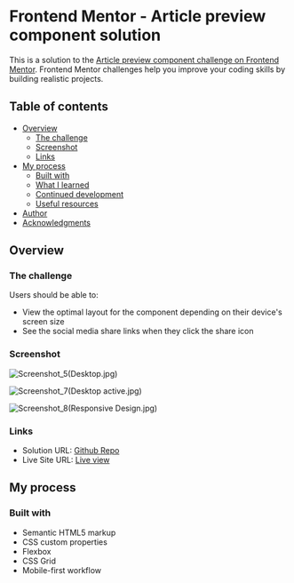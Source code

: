 # Frontend Mentor - Article preview component solution

This is a solution to the [Article preview component challenge on Frontend Mentor](https://www.frontendmentor.io/challenges/article-preview-component-dYBN_pYFT). Frontend Mentor challenges help you improve your coding skills by building realistic projects. 

## Table of contents

- [Overview](#overview)
  - [The challenge](#the-challenge)
  - [Screenshot](#screenshot)
  - [Links](#links)
- [My process](#my-process)
  - [Built with](#built-with)
  - [What I learned](#what-i-learned)
  - [Continued development](#continued-development)
  - [Useful resources](#useful-resources)
- [Author](#author)
- [Acknowledgments](#acknowledgments)


## Overview

### The challenge

Users should be able to:

- View the optimal layout for the component depending on their device's screen size
- See the social media share links when they click the share icon

### Screenshot

![Screenshot_5](https://github.com/Muktadirnayem66/Article-preview/assets/76747765/d5434591-7c35-476d-829f-44b87a8a2b4f)(Desktop.jpg)

![Screenshot_7](https://github.com/Muktadirnayem66/Article-preview/assets/76747765/356afc55-bd86-4181-ad3b-326ea9524726)(Desktop active.jpg)

![Screenshot_8](https://github.com/Muktadirnayem66/Article-preview/assets/76747765/1d8188c0-183b-4be0-9ec6-fb3ec368fbc5)(Responsive Design.jpg)



### Links

- Solution URL: [Github Repo](https://github.com/Muktadirnayem66/Article-preview.git)
- Live Site URL: [Live view](https://muktadirnayem66.github.io/Article-preview/)

## My process

### Built with

- Semantic HTML5 markup
- CSS custom properties
- Flexbox
- CSS Grid
- Mobile-first workflow


